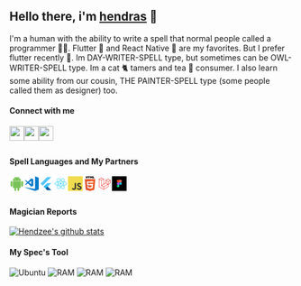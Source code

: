 ## Hello there, i'm [hendras][website] 🎩
I'm a human with the ability to write a spell that normal people called a programmer 🧙‍♂️. Flutter 📜 and React Native 📜 are my favorites. But I prefer flutter recently 🤭. Im DAY-WRITER-SPELL type, but sometimes can be OWL-WRITER-SPELL type. Im a cat 🐈 tamers and tea 🍵 consumer. I also learn some ability from our cousin, THE PAINTER-SPELL type (some people called them as designer) too.

#### Connect with me
[<img align="left" height="26" width="26" src="https://cdn.jsdelivr.net/npm/simple-icons@v3/icons/youtube.svg" />][website]
[<img align="left" height="26" width="26" src="https://cdn.jsdelivr.net/npm/simple-icons@v3/icons/instagram.svg" />][website]
[<img align="left" height="26" width="26" src="https://cdn.jsdelivr.net/npm/simple-icons@v3/icons/twitter.svg" />][website]

<br />
<br />

#### Spell Languages and My Partners
[<img align="left" width="26" alt="Visual Studio Code" src="https://raw.githubusercontent.com/github/explore/80688e429a7d4ef2fca1e82350fe8e3517d3494d/topics/android/android.png" />][website]
[<img align="left" width="26" alt="Visual Studio Code" src="https://raw.githubusercontent.com/github/explore/80688e429a7d4ef2fca1e82350fe8e3517d3494d/topics/visual-studio-code/visual-studio-code.png" />][website]
[<img align="left" width="26" alt="Visual Studio Code" src="https://raw.githubusercontent.com/github/explore/cebd63002168a05a6a642f309227eefeccd92950/topics/flutter/flutter.png" />][website]
[<img align="left" width="26" alt="Visual Studio Code" src="https://raw.githubusercontent.com/github/explore/80688e429a7d4ef2fca1e82350fe8e3517d3494d/topics/react-native/react-native.png" />][website]
[<img align="left" width="26" alt="Visual Studio Code" src="https://raw.githubusercontent.com/github/explore/80688e429a7d4ef2fca1e82350fe8e3517d3494d/topics/javascript/javascript.png" />][website]
[<img align="left" width="26" alt="Visual Studio Code" src="https://raw.githubusercontent.com/github/explore/80688e429a7d4ef2fca1e82350fe8e3517d3494d/topics/html/html.png" />][website]
[<img align="left" width="26" alt="Visual Studio Code" src="https://raw.githubusercontent.com/github/explore/56a826d05cf762b2b50ecbe7d492a839b04f3fbf/topics/laravel/laravel.png" />][website]
[<img align="left" width="26" alt="Visual Studio Code" src="https://raw.githubusercontent.com/github/explore/05d0f0dfceafd861bdf2b53559399dae7b2e2d8b/topics/figma/figma.png" />][website]

<br />
<br />

#### Magician Reports
[![Hendzee's github stats](https://github-readme-stats.vercel.app/api?username=hendzee&show_icons=true&theme=dracula)](https://github.com/hendzee/github-readme-stats)

#### My Spec's Tool
<p align="left">
<img alt="Ubuntu" src="https://img.shields.io/badge/OPERATING SYSTEM-POP OS-blue?color=%23E95420&logo=ubuntu&logoColor=%23FFF&style=for-the-badge" />
<img alt="RAM" src="https://img.shields.io/badge/INTEL-CORE I5 8TH GEN-blue?style=for-the-badge&logo=intel&logoColor=white" />
<img alt="RAM" src="https://img.shields.io/badge/RAM-18G-blue?style=for-the-badge" />
<img alt="RAM" src="https://img.shields.io/badge/GRAPHIC-NVIDIA-green?style=for-the-badge&logo=nvidia&logoColor=white" />
</p>


[website]: https://github.com/hendzee
